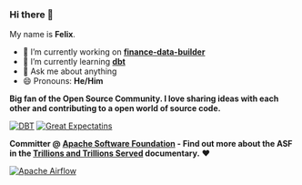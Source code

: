### Hi there 👋

My name is **Felix**.

- 🔭 I’m currently working on **[finance-data-builder](https://github.com/feluelle/finance-data-builder)**
- 🌱 I’m currently learning **[dbt](https://www.getdbt.com/)**
- 💬 Ask me about anything
- 😄 Pronouns: **He/Him**

**Big fan of the Open Source Community. I love sharing ideas with each other and contributing to a open world of source code.**

[![DBT](https://github-readme-stats.vercel.app/api/pin/?username=fishtown-analytics&repo=dbt&theme=dark)](https://github.com/fishtown-analytics/dbt)
[![Great Expectatins](https://github-readme-stats.vercel.app/api/pin/?username=great-expectations&repo=great_expectations&theme=dark)](https://github.com/great-expectations/great_expectations)

**Committer @ [Apache Software Foundation](https://www.apache.org/) - Find out more about the ASF in the [Trillions and Trillions Served](https://www.youtube.com/watch?v=JUt2nb0mgwg) documentary.** ❤️

[![Apache Airflow](https://github-readme-stats.vercel.app/api/pin/?username=apache&repo=airflow&theme=dark)](https://github.com/apache/airflow)
